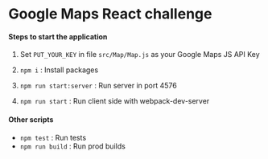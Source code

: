# Google Maps React challenge

#### Steps to start the application

1. Set `PUT_YOUR_KEY` in file `src/Map/Map.js` as your Google Maps JS API Key

2. `npm i` : Install packages 

3. `npm run start:server` : Run server in port 4576

4. `npm run start` : Run client side with webpack-dev-server


#### Other scripts

* `npm test` : Run tests
* `npm run build` : Run prod builds
